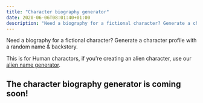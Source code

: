 ```yaml
---
title: "Character biography generator"
date: 2020-06-06T08:01:40+01:00
description: "Need a biography for a fictional character? Generate a character profile with a random name & backstory."
---
```


Need a biography for a fictional character? Generate a character profile with a random name & backstory. 

This is for Human charactors, if you're creating an alien character, use our <a href="/alien-species-name-generator">alien name generator</a>.

<h2>The character biography generator is coming soon!</h2>